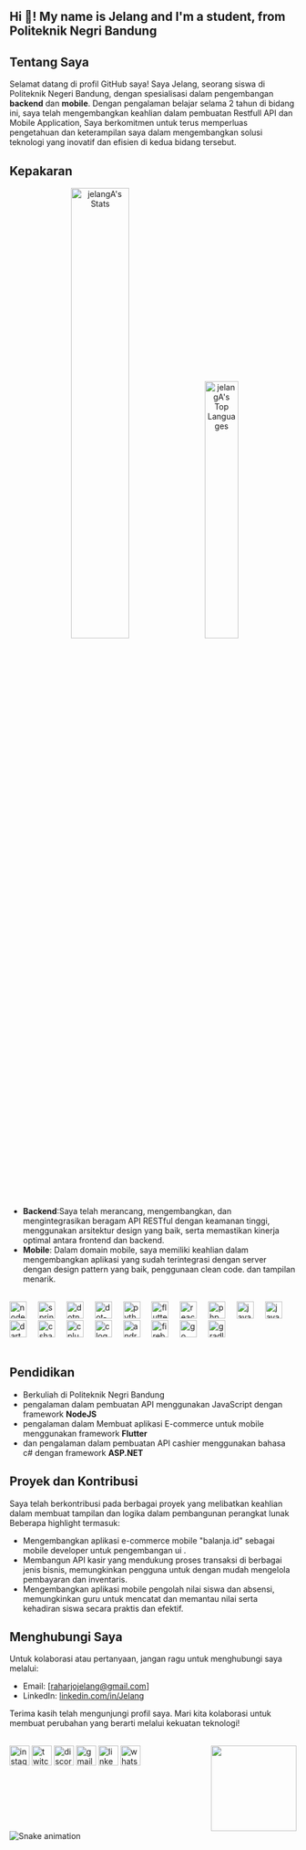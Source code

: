 <h2 align="left">Hi 👋! My name is Jelang and I'm a student, from Politeknik Negri Bandung</h2>


## Tentang Saya

Selamat datang di profil GitHub saya! Saya Jelang, seorang siswa di Politeknik Negeri Bandung, dengan spesialisasi dalam pengembangan **backend** dan **mobile**. Dengan pengalaman belajar selama 2 tahun di bidang ini, saya telah mengembangkan keahlian dalam pembuatan Restfull API dan Mobile Application, Saya berkomitmen untuk terus memperluas pengetahuan dan keterampilan saya dalam mengembangkan solusi teknologi yang inovatif dan efisien di kedua bidang tersebut.

## Kepakaran

<div align="center">
    <img src="https://github-readme-stats.vercel.app/api?username=jelangA&theme=blueberry&show_icons=true&hide_border=true&count_private=true" alt="jelangA's Stats" style="width: 45%; margin-right: 2%;">
    <img src="https://github-readme-stats.vercel.app/api/top-langs/?username=jelangA&theme=blueberry&show_icons=true&hide_border=true&layout=compact&hide=html,css,CMake" alt="jelangA's Top Languages" style="width: 34%;">
</div>
<br>

- **Backend**:Saya telah merancang, mengembangkan, dan mengintegrasikan beragam API RESTful dengan keamanan tinggi, menggunakan arsitektur design yang baik, serta memastikan kinerja optimal antara frontend dan backend.
- **Mobile**: Dalam domain mobile, saya memiliki keahlian dalam mengembangkan aplikasi yang sudah terintegrasi dengan server dengan design pattern yang baik, penggunaan clean code. dan tampilan menarik.

<br>
<div align="left">
  <img src="https://cdn.simpleicons.org/nodedotjs/339933" height="30" alt="nodejs logo"  />
  <img width="12" />
  <img src="https://cdn.jsdelivr.net/gh/devicons/devicon/icons/spring/spring-original.svg" height="30" alt="spring logo"  />
  <img width="12" />
  <img src="https://cdn.jsdelivr.net/gh/devicons/devicon/icons/dotnetcore/dotnetcore-original.svg" height="30" alt="dotnetcore logo"  />
  <img width="12" />
  <img src="https://skillicons.dev/icons?i=dotnet" height="30" alt="dot-net logo"  />
  <img width="12" />
  <img src="https://cdn.jsdelivr.net/gh/devicons/devicon/icons/python/python-original.svg" height="30" alt="python logo"  />
  <img width="12" />
  <img src="https://skillicons.dev/icons?i=flutter" height="30" alt="flutter logo"  />
  <img width="12" />
  <img src="https://cdn.jsdelivr.net/gh/devicons/devicon/icons/react/react-original.svg" height="30" alt="react logo"  />
  <img width="12" />
  <img src="https://cdn.jsdelivr.net/gh/devicons/devicon/icons/php/php-original.svg" height="30" alt="php logo"  />
  <img width="12" />
  <img src="https://cdn.jsdelivr.net/gh/devicons/devicon/icons/javascript/javascript-original.svg" height="30" alt="javascript logo"  />
  <img width="12" />
  <img src="https://cdn.jsdelivr.net/gh/devicons/devicon/icons/java/java-original.svg" height="30" alt="java logo"  />
  
  <img width="12" />
  <img src="https://cdn.jsdelivr.net/gh/devicons/devicon/icons/dart/dart-original.svg" height="30" alt="dart logo"  />
  <img width="12" />
  <img src="https://cdn.jsdelivr.net/gh/devicons/devicon/icons/csharp/csharp-original.svg" height="30" alt="csharp logo"  />
  <img width="12" />
  <img src="https://cdn.jsdelivr.net/gh/devicons/devicon/icons/cplusplus/cplusplus-original.svg" height="30" alt="cplusplus logo"  />
  <img width="12" />
  <img src="https://cdn.jsdelivr.net/gh/devicons/devicon/icons/c/c-original.svg" height="30" alt="c logo"  />
  <img width="12" />
  <img src="https://cdn.jsdelivr.net/gh/devicons/devicon/icons/android/android-original.svg" height="30" alt="android logo"  />
  <img width="12" />
  <img src="https://skillicons.dev/icons?i=firebase" height="30" alt="firebase logo"  />
  <img width="12" />
  <img src="https://skillicons.dev/icons?i=go" height="30" alt="go logo"  />
  <img width="12" />
  <img src="https://skillicons.dev/icons?i=gradle" height="30" alt="gradle logo"  />
</div>
<br>

## Pendidikan

- Berkuliah di Politeknik Negri Bandung
- pengalaman dalam pembuatan API menggunakan JavaScript dengan framework **NodeJS**
- pengalaman dalam Membuat aplikasi E-commerce untuk mobile menggunakan framework **Flutter**
- dan pengalaman dalam pembuatan API cashier menggunakan bahasa c# dengan framework **ASP.NET**

## Proyek dan Kontribusi

Saya telah berkontribusi pada berbagai proyek yang melibatkan keahlian dalam membuat tampilan dan logika dalam pembangunan perangkat lunak Beberapa highlight termasuk:

- Mengembangkan aplikasi e-commerce mobile "balanja.id" sebagai mobile developer untuk pengembangan ui .
- Membangun API kasir yang mendukung proses transaksi di berbagai jenis bisnis, memungkinkan pengguna untuk dengan mudah mengelola pembayaran dan inventaris.
- Mengembangkan aplikasi mobile pengolah nilai siswa dan absensi, memungkinkan guru untuk mencatat dan memantau nilai serta kehadiran siswa secara praktis dan efektif.


## Menghubungi Saya

Untuk kolaborasi atau pertanyaan, jangan ragu untuk menghubungi saya melalui:

- Email: [raharjojelang@gmail.com]
- LinkedIn: [linkedin.com/in/Jelang](https://www.linkedin.com/in/jelang-anugrah-785303258/)

Terima kasih telah mengunjungi profil saya. Mari kita kolaborasi untuk membuat perubahan yang berarti melalui kekuatan teknologi!


<br clear="both">

<img align="right" height="150" src="https://i.giphy.com/media/v1.Y2lkPTc5MGI3NjExNGRlNDRrNXhtNnExazcwMTVyNDNkeWx0MnI4dHl1bDdrNGtvczh5cyZlcD12MV9pbnRlcm5hbF9naWZfYnlfaWQmY3Q9Zw/y70jyPYRIL1sZOcRJF/giphy.gif"  />

<div align="left">
  <img src="https://img.shields.io/static/v1?message=Instagram&logo=instagram&label=&color=E4405F&logoColor=white&labelColor=&style=for-the-badge" height="35" alt="instagram logo"  />
  <img src="https://img.shields.io/static/v1?message=Twitch&logo=twitch&label=&color=9146FF&logoColor=white&labelColor=&style=for-the-badge" height="35" alt="twitch logo"  />
  <img src="https://img.shields.io/static/v1?message=Discord&logo=discord&label=&color=7289DA&logoColor=white&labelColor=&style=for-the-badge" height="35" alt="discord logo"  />
  <img src="https://img.shields.io/static/v1?message=Gmail&logo=gmail&label=&color=D14836&logoColor=white&labelColor=&style=for-the-badge" height="35" alt="gmail logo"  />
  <img src="https://img.shields.io/static/v1?message=LinkedIn&logo=linkedin&label=&color=0077B5&logoColor=white&labelColor=&style=for-the-badge" height="35" alt="linkedin logo"  />
  <img src="https://img.shields.io/static/v1?message=Whatsapp&logo=whatsapp&label=&color=25D366&logoColor=white&labelColor=&style=for-the-badge" height="35" alt="whatsapp logo"  />
</div>

###

<br clear="both">

<img src="https://raw.githubusercontent.com/JelangA/JelangA/output/snake.svg" alt="Snake animation" />

###
